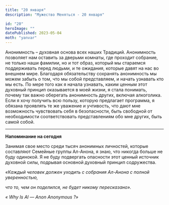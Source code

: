 ```yaml
---
title: "20 января"
description: "Мужество Меняться - 20 января"

id: "20"
heroImage: ""
datePublished: 2023-05-04
moth: "yanvar"
---
```


Анонимность – духовная основа всех наших Традиций. Анонимность позволяет нам
оставить за дверьми комнаты, где проходит собрание, не только наши фамилии, но
и тот образ, который мы стараемся поддерживать перед людьми, и те ожидания,
которые давят на нас во внешнем мире. Благодаря обязательству сохранять
анонимность мы можем забыть о том, что мы собой представляем, и начать
узнавать кто мы есть. По мере того как я начала узнавать, каким ценным этот
духовный принцип оказывается в моей жизни, я стала понимать, почему так важно
оберегать анонимность других, включая алкоголика. Если я хочу получить всю
пользу, которую предлагает программа, я обязана проявлять те же уважение и
учтивость, что дают мне возможность чувствовать себя в безопасности, быть
свободной от необходимости соответствовать представлениям обо мне других, быть
самой собой.

---

**Напоминание на сегодня**

Занимая свое место среди тысяч анонимных личностей, которые составляют
Семейные группы Ал-Анона, я знаю, что никогда больше не буду одинокой. Я не
буду подвергать опасности этот ценный источник духовной силы, подрывая
основной духовный принцип содружества.

_«Каждый человек должен уходить с собрания Ал-Анона с полной уверенностью,_

_что то, чем он поделился, не будет никому пересказано»._

_«_ _Why_ _Is_ _Al_ _—_ _Anon_ _Anonymous_ _?»_
